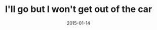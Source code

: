---
layout: base.njk
title : 'I&#39;ll go but I won&#39;t get out of the car' 
view_title : 'I&#39;ll go but I won&#39;t get out of the car' 
year : '2015' 
date : '2015-01-14' 
img_file : '/drawing/illgobutiwontgetoutofthecar.png' 
html_file : 'illgobutiwontgetoutofthecar' 
next_html : 'sometimesisitinmyclosetandthinkofalltheterriblethingsivedone.html' 
year_order : '7' 
permalink : "title/{{html_file}}.html"
---